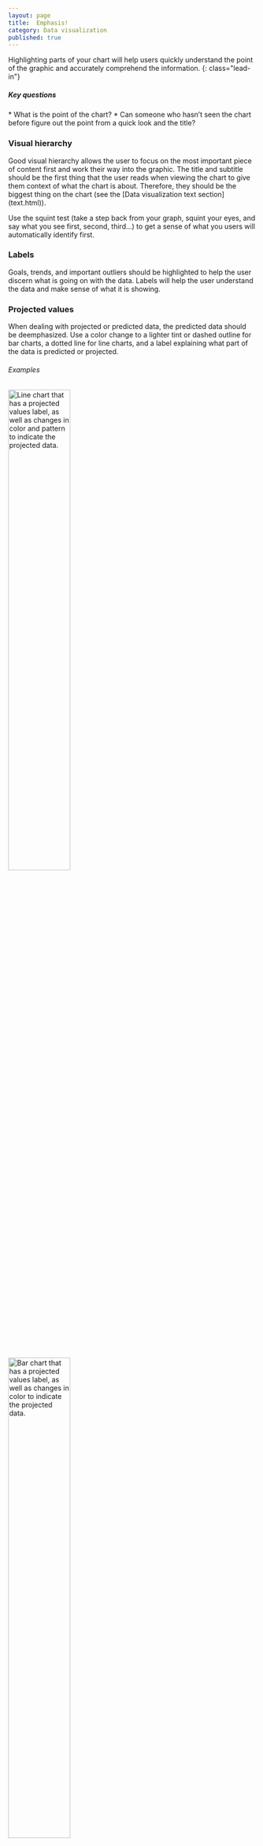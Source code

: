 ```yaml
---
layout: page
title:  Emphasis!
category: Data visualization
published: true
---
```


Highlighting parts of your chart will help users quickly understand the point
of the graphic and accurately comprehend the information.
{: class="lead-in"}

<h5>Key questions</h5>
* What is the point of the chart?
* Can someone who hasn’t seen the chart before figure out the point from a
quick look and the title?


<h3 id="visual-hierarchy">Visual hierarchy</h3>
Good visual hierarchy allows the user to focus on the most important piece of
content first and work their way into the graphic. The title and subtitle
should be the first thing that the user reads when viewing the chart to give
them context of what the chart is about. Therefore, they should be the biggest
thing on the chart (see the [Data visualization text section](text.html)).

Use the squint test (take a step back from your graph, squint your eyes, and
  say what you see first, second, third…) to get a sense of what you users will
  automatically identify first.


<h3 id="labels">Labels</h3>
Goals, trends, and important outliers should be highlighted to help the user
discern what is going on with the data. Labels will help the user understand
the data and make sense of what it is showing.


<h3 id="projected-values">Projected values</h3>
When dealing with projected or predicted data, the predicted data should be
deemphasized. Use a color change to a lighter tint or dashed outline for bar
charts, a dotted line for line charts, and a label explaining what part of the
data is predicted or projected.

<h6>Examples</h6>

<img
src="{{site.baseurl}}/static/img/data-visualization/projected-values-1.png"
alt="Line chart that has a projected values label, as well as changes in color
and pattern to indicate the projected data." height="50%" width="50%">

<img
src="{{site.baseurl}}/static/img/data-visualization/projected-values-2.png"
alt="Bar chart that has a projected values label, as well as changes in color
to indicate the projected data." height="50%" width="50%">
